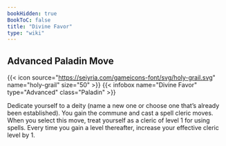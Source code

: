 ```yaml
---
bookHidden: true
BookToC: false
title: "Divine Favor"
type: "wiki"
---
```

## Advanced Paladin Move
{{< icon source="https://seiyria.com/gameicons-font/svg/holy-grail.svg" name="holy-grail" size="50" >}}
{{< infobox name="Divine Favor" type="Advanced" class="Paladin" >}}

Dedicate yourself to a deity (name a new one or choose one that’s already been established). You gain the commune and cast a spell cleric moves. When you select this move, treat yourself as a cleric of level 1 for using spells. Every time you gain a level thereafter, increase your effective cleric level by 1.